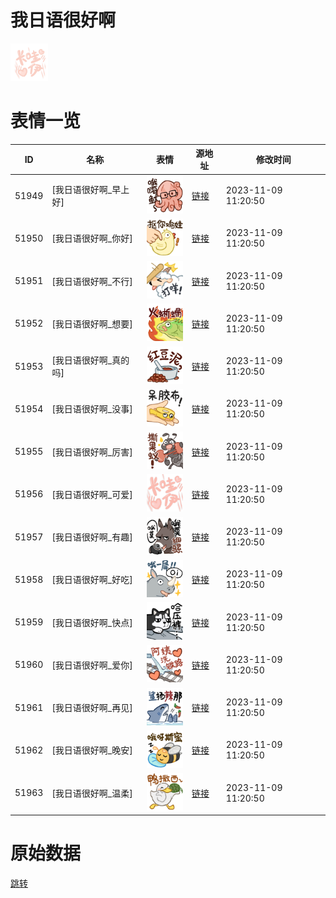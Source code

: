 # 我日语很好啊

<img src="./cover.png" height="60" alt="cover" />

# 表情一览

|ID|名称|表情|源地址|修改时间|
|----|----|----|----|----|
|51949|[我日语很好啊_早上好]|<img src="./pic/051949_%5B我日语很好啊_早上好%5D.png" height="60" alt="早上好"/>|[链接](https://i0.hdslb.com/bfs/garb/7dd183b16dee843fb7ef444875413957230450d4.png)|2023-11-09 11:20:50|
|51950|[我日语很好啊_你好]|<img src="./pic/051950_%5B我日语很好啊_你好%5D.png" height="60" alt="你好"/>|[链接](https://i0.hdslb.com/bfs/garb/c52628cf0a35921176a90d9fcf9ca7abedc135ed.png)|2023-11-09 11:20:50|
|51951|[我日语很好啊_不行]|<img src="./pic/051951_%5B我日语很好啊_不行%5D.png" height="60" alt="不行"/>|[链接](https://i0.hdslb.com/bfs/garb/fde0993603b9cc768485afd1697c2b5c7edb1739.png)|2023-11-09 11:20:50|
|51952|[我日语很好啊_想要]|<img src="./pic/051952_%5B我日语很好啊_想要%5D.png" height="60" alt="想要"/>|[链接](https://i0.hdslb.com/bfs/garb/25e33feae01e3b9cd08eb93bcdfe3506d250fe71.png)|2023-11-09 11:20:50|
|51953|[我日语很好啊_真的吗]|<img src="./pic/051953_%5B我日语很好啊_真的吗%5D.png" height="60" alt="真的吗"/>|[链接](https://i0.hdslb.com/bfs/garb/63e08789043f2506813a1582b5fe4f90841d1723.png)|2023-11-09 11:20:50|
|51954|[我日语很好啊_没事]|<img src="./pic/051954_%5B我日语很好啊_没事%5D.png" height="60" alt="没事"/>|[链接](https://i0.hdslb.com/bfs/garb/66305f73f099e2157121087c83e34c5afc3bba8d.png)|2023-11-09 11:20:50|
|51955|[我日语很好啊_厉害]|<img src="./pic/051955_%5B我日语很好啊_厉害%5D.png" height="60" alt="厉害"/>|[链接](https://i0.hdslb.com/bfs/garb/1163959051e96983d8d6c20804b02fab6569308a.png)|2023-11-09 11:20:50|
|51956|[我日语很好啊_可爱]|<img src="./pic/051956_%5B我日语很好啊_可爱%5D.png" height="60" alt="可爱"/>|[链接](https://i0.hdslb.com/bfs/garb/390edd2db7d7600ac5ea64d819d7665b015c4cb7.png)|2023-11-09 11:20:50|
|51957|[我日语很好啊_有趣]|<img src="./pic/051957_%5B我日语很好啊_有趣%5D.png" height="60" alt="有趣"/>|[链接](https://i0.hdslb.com/bfs/garb/d56bc2bfc7197ec73538691f6ba4dddea8e8bdac.png)|2023-11-09 11:20:50|
|51958|[我日语很好啊_好吃]|<img src="./pic/051958_%5B我日语很好啊_好吃%5D.png" height="60" alt="好吃"/>|[链接](https://i0.hdslb.com/bfs/garb/2170273bfe2d425f7c42a14c2db387a937dcc7e7.png)|2023-11-09 11:20:50|
|51959|[我日语很好啊_快点]|<img src="./pic/051959_%5B我日语很好啊_快点%5D.png" height="60" alt="快点"/>|[链接](https://i0.hdslb.com/bfs/garb/71748d1c368b137b7de6ab5a6b3f32f22b2a9f91.png)|2023-11-09 11:20:50|
|51960|[我日语很好啊_爱你]|<img src="./pic/051960_%5B我日语很好啊_爱你%5D.png" height="60" alt="爱你"/>|[链接](https://i0.hdslb.com/bfs/garb/88ae3b7a07d5e29d6b07995182c59255bfa3d0a5.png)|2023-11-09 11:20:50|
|51961|[我日语很好啊_再见]|<img src="./pic/051961_%5B我日语很好啊_再见%5D.png" height="60" alt="再见"/>|[链接](https://i0.hdslb.com/bfs/garb/23e6f1c5b849069819865489f88e3fc6bb71c6e8.png)|2023-11-09 11:20:50|
|51962|[我日语很好啊_晚安]|<img src="./pic/051962_%5B我日语很好啊_晚安%5D.png" height="60" alt="晚安"/>|[链接](https://i0.hdslb.com/bfs/garb/e420c016eeb25885237f652d4b39b82a75e35c81.png)|2023-11-09 11:20:50|
|51963|[我日语很好啊_温柔]|<img src="./pic/051963_%5B我日语很好啊_温柔%5D.png" height="60" alt="温柔"/>|[链接](https://i0.hdslb.com/bfs/garb/90652565cf15255094c748fb2c7f489da6321219.png)|2023-11-09 11:20:50|

# 原始数据

[跳转](./raw.json)

